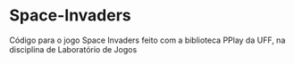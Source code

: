 # Space-Invaders
Código para o jogo Space Invaders feito com a biblioteca PPlay da UFF, na disciplina de Laboratório de Jogos
